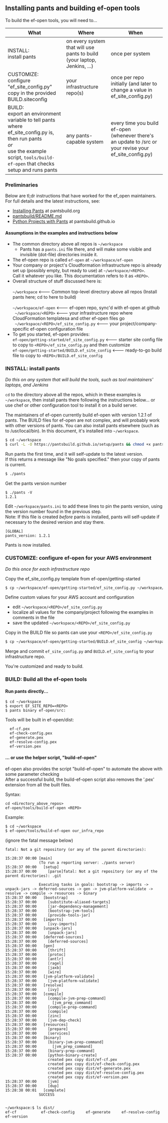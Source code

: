## Installing pants and building ef-open tools
To build the ef-open tools, you will need to...

| What | Where | When |
| --- | --- | --- |
| INSTALL:<br>install pants | on every system that will use pants to build (your laptop, Jenkins, ...) | once per system |
| CUSTOMIZE:<br>configure "ef_site_config.py"<br>copy in the provided BUILD.siteconfig | your infrastructure repo(s) | once per repo initially (and later to change a value in ef_site_config.py) |
| BUILD:<br>export an environment variable to tell pants where ef_site_config.py is, then run pants<br>_or_<br>use the example script, <code>tools/build-ef-open</code> that checks setup and runs pants | any pants-capable system | every time you build ef-open<br>(whenever there's an update to /src or your revise your ef_site_config.py) |

### Preliminaries

Below are tl;dr instructions that have worked for the ef_open maintainers. For full details and the latest instructions, see:
- [Installing Pants](http://www.pantsbuild.org/install.html) at pantsbuild.org
- [pantsbuild/README.md](https://github.com/pantsbuild/pants/blob/master/README.md)
- [Python Projects with Pants](https://pantsbuild.github.io/python-readme.html) at pantsbuild.github.io

#### Assumptions in the examples and instructions below
- The common directory above all repos is <code>~/workspace</code>
  - Pants has a <code>pants.ini</code> file there, and will make some visible and invisible (dot-file) directories inside it.
- The ef-open repo is called <code>ef-open</code> at <code>~/workspace/ef-open</code>
- Your company or project's Cloudformation infrastructure repo is already set up (possibly empty, but ready to use) at <code>~/workspace/&lt;REPO&gt;</code>.<br>
Call it whatever you like. This documentation refers to it as <code>&lt;REPO&gt;</code>.
- Overall structure of stuff discussed here is:<br>
<code>  ~/workspace</code> <--- Common top-level directory above all repos (Install pants here; cd to here to build)<br>
<code>  ~/workspace/ef-open</code> <--- ef-open repo, sync'd with ef-open at github<br>
<code>  ~/workspace/&lt;REPO&gt;</code> <--- your infrastructure repo where CloudFormation templatesa and other ef-open files go<br>
<code>  ~/workspace/&lt;REPO&gt;/ef_site_config.py</code> <--- your project/company-specific ef-open configuration file<br>
- To get you started, ef-open provides:<br>
  <code>ef-open/getting-started/ef_site_config.py</code> <--- starter site config file to copy to <code>&lt;REPO&gt;/ef_site_config.py</code> and then customize<br>
  <code>ef-open/getting-started/BUILD.ef_site_config</code> <--- ready-to-go build file to copy to <code>&lt;REPO&gt;/BUILD.ef_site_config</code>

### INSTALL: install pants
*Do this on any system that will build the tools, such as tool maintainers' laptops, and Jenkins*

<code>cd</code> to the directory above all the repos, which in these examples is <code>~/workspace</code>, then
install pants there following the instructions below... or use chef or other configuration tool to install it on
a build server.

The maintainers of ef-open currently build ef-open with version 1.2.1 of pants. The BUILD files for ef-open are not complex,
and will probably work with other versions of pants. You can also install pants elsewhere (such as to /usr/local/bin). In
this document, it's installed into <code>~/workspace</code>.

```bash
$ cd ~/workspace
$ curl -L -O https://pantsbuild.github.io/setup/pants && chmod +x pants && touch pants.ini
```

Run pants the first time, and it will self-update to the latest version.<br>
If this returns a message like "No goals specified." then your copy of pants is current.
```bash
$ ./pants
```

Get the pants version number
```
$ ./pants -V
1.2.1
```

Edit <code>~/workspace/pants.ini</code> to add these lines to pin the pants version, using the version number found in the previous step.<br>
Note: If this file is created _before_ pants is installed, pants will self-update if necessary to the desired version and stay there.
```
[GLOBAL]
pants_version: 1.2.1
```

Pants is now installed.

### CUSTOMIZE: configure ef-open for your AWS environment<BR>
*Do this once for each infrastructure repo*

Copy the ef_site_config.py template from ef-open/getting-started
```bash
$ cp ~/workspace/ef-open/getting-started/ef_site_config.py ~/workspace/<REPO>/ef_site_config.py
```
Define custom values for your AWS account and configuration
- edit <code>~/workspace/&lt;REPO&gt;/ef_site_config.py</code>
- localize all values for the company/project following the examples in comments in the file
- save the updated <code>~/workspace/&lt;REPO&gt;/ef_site_config.py</code>

Copy in the BUILD file so pants can use your <code>&lt;REPO&gt;/ef_site_config.py</code>
```bash
$ cp ~/workspace/ef-open/getting-started/BUILD.ef_site_config ~/workspace/<REPO>/BUILD.ef_site_config
```

Merge and commit <code>ef_site_config.py</code> and <code>BUILD.ef_site_config</code> to your infrastructure repo.

You're customized and ready to build.


### BUILD: Build all the ef-open tools
#### Run pants directly...
```
$ cd ~/workspace
$ export EF_SITE_REPO=<REPO>
$ pants binary ef-open/src:
```

Tools will be built in ef-open/dist:<br>
```
  ef-cf.pex
  ef-check-config.pex
  ef-generate.pex
  ef-resolve-config.pex
  ef-version.pex
```

#### ... or use the helper script, "build-ef-open"
ef-open also provides the script "build-ef-open" to automate the above with some parameter checking<br>
After a successful build, the build-ef-open script also removes the '.pex' extension from all the built files.

Syntax:
```
cd <directory_above_repos>
ef-open/tools/build-ef-open <REPO>
```

Example:
```bash
$ cd ~/workspace
$ ef-open/tools/build-ef-open our_infra_repo
```
(ignore the fatal message below)
```
fatal: Not a git repository (or any of the parent directories):

15:28:37 00:00 [main]
               (To run a reporting server: ./pants server)
15:28:37 00:00   [setup]
15:28:37 00:00     [parse]fatal: Not a git repository (or any of the parent directories): .git

               Executing tasks in goals: bootstrap -> imports -> unpack-jars -> deferred-sources -> gen -> jvm-platform-validate -> resolve -> compile -> resources -> binary
15:28:37 00:00   [bootstrap]
15:28:37 00:00     [substitute-aliased-targets]
15:28:37 00:00     [jar-dependency-management]
15:28:37 00:00     [bootstrap-jvm-tools]
15:28:37 00:00     [provide-tools-jar]
15:28:37 00:00   [imports]
15:28:37 00:00     [ivy-imports]
15:28:37 00:00   [unpack-jars]
15:28:37 00:00     [unpack-jars]
15:28:37 00:00   [deferred-sources]
15:28:37 00:00     [deferred-sources]
15:28:37 00:00   [gen]
15:28:37 00:00     [thrift]
15:28:37 00:00     [protoc]
15:28:37 00:00     [antlr]
15:28:37 00:00     [ragel]
15:28:37 00:00     [jaxb]
15:28:37 00:00     [wire]
15:28:37 00:00   [jvm-platform-validate]
15:28:37 00:00     [jvm-platform-validate]
15:28:37 00:00   [resolve]
15:28:37 00:00     [ivy]
15:28:37 00:00   [compile]
15:28:37 00:00     [compile-jvm-prep-command]
15:28:37 00:00       [jvm_prep_command]
15:28:37 00:00     [compile-prep-command]
15:28:37 00:00     [compile]
15:28:37 00:00     [zinc]
15:28:37 00:00     [jvm-dep-check]
15:28:37 00:00   [resources]
15:28:37 00:00     [prepare]
15:28:37 00:00     [services]
15:28:37 00:00   [binary]
15:28:37 00:00     [binary-jvm-prep-command]
15:28:37 00:00       [jvm_prep_command]
15:28:37 00:00     [binary-prep-command]
15:28:37 00:00     [python-binary-create]
                   created pex copy dist/ef-cf.pex
                   created pex copy dist/ef-check-config.pex
                   created pex copy dist/ef-generate.pex
                   created pex copy dist/ef-resolve-config.pex
                   created pex copy dist/ef-version.pex
15:28:37 00:00     [jvm]
15:28:37 00:00     [dup]
15:28:38 00:01   [complete]
               SUCCESS


~/workspace:$ ls dist/
ef-cf			ef-check-config		ef-generate		ef-resolve-config	ef-version
```
